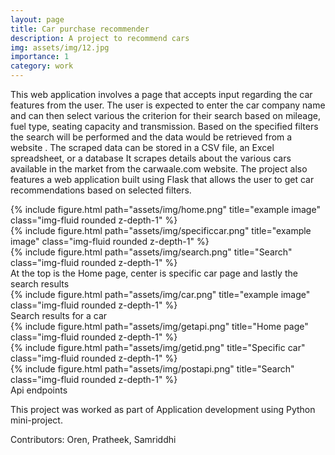 ```yaml
---
layout: page
title: Car purchase recommender
description: A project to recommend cars
img: assets/img/12.jpg
importance: 1
category: work
---
```


This web application involves a page that accepts input regarding the car features from the user. The user is expected to enter the car company name and can then select various the criterion for their search based on mileage, fuel type, seating capacity and transmission. Based on the specified filters the search will be performed and the data would be retrieved from a website . The scraped data can be stored in a CSV file, an Excel spreadsheet, or a database It scrapes details about the various cars available in the market from the carwaale.com website. The project also features a web application built using Flask that allows the user to get car recommendations based on selected filters.

<!-- To give your project a background in the portfolio page, just add the img tag to the front matter like so:

    ---
    layout: page
    title: project
    description: a project with a background image
    img: /assets/img/12.jpg
    --- -->


<div class="row justify-content-sm-center">
    <div class="col-sm-8 mt-3 mt-md-0">
        {% include figure.html path="assets/img/home.png" title="example image" class="img-fluid rounded z-depth-1" %}
    </div>
    <div class="col-sm-8 mt-3 mt-md-0">
        {% include figure.html path="assets/img/specificcar.png" title="example image" class="img-fluid rounded z-depth-1" %}
    </div>
      <div class="col-sm-8 mt-3 mt-md-0">
        {% include figure.html path="assets/img/search.png" title="Search" class="img-fluid rounded z-depth-1" %}
    </div>
</div>
<div class="caption">
   At the top is the Home page, center is specific car page and lastly the search results
</div>


<div class="row">
    <div class="col-sm mt-3 mt-md-0">
        {% include figure.html path="assets/img/car.png" title="example image" class="img-fluid rounded z-depth-1" %}
    </div>
</div>
<div class="caption">
    Search results for a car
</div>


<div class="row">
    <div class="col-sm mt-3 mt-md-0">
        {% include figure.html path="assets/img/getapi.png" title="Home page" class="img-fluid rounded z-depth-1" %}
    </div>
    <div class="col-sm mt-4 mt-md-0">
        {% include figure.html path="assets/img/getid.png" title="Specific car" class="img-fluid rounded z-depth-1" %}
    </div>
    <div class="col-sm mt-3 mt-md-0">
        {% include figure.html path="assets/img/postapi.png" title="Search" class="img-fluid rounded z-depth-1" %}
    </div>
</div>
<div class="caption">
    Api endpoints
</div>

This project was worked as part of Application development using Python mini-project.

Contributors:  Oren, Pratheek, Samriddhi





<!-- The code is simple.
Just wrap your images with `<div class="col-sm">` and place them inside `<div class="row">` (read more about the <a href="https://getbootstrap.com/docs/4.4/layout/grid/">Bootstrap Grid</a> system).
To make images responsive, add `img-fluid` class to each; for rounded corners and shadows use `rounded` and `z-depth-1` classes.
Here's the code for the last row of images above: -->

<!-- {% raw %}
```html
<div class="row justify-content-sm-center">
    <div class="col-sm-8 mt-3 mt-md-0">
        {% include figure.html path="assets/img/6.jpg" title="example image" class="img-fluid rounded z-depth-1" %}
    </div>
    <div class="col-sm-4 mt-3 mt-md-0">
        {% include figure.html path="assets/img/11.jpg" title="example image" class="img-fluid rounded z-depth-1" %}
    </div>
</div>
```
{% endraw %} -->
